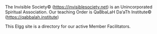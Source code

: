 The
Invisible Society© (https://invisiblesociety.net)
is an
Unincorporated Spiritual Association.
Our teaching Order is
QaBbaLaH Da‘aTh Institute© (https://qabbalah.institute)

This Elgg site is a directory for our active Member Facilitators.

<!---
InvisibleSociety/InvisibleSociety is a ✨ special ✨ repository because its `README.md` (this file) appears on your GitHub profile.
You can click the Preview link to take a look at your changes.
--->
